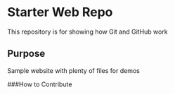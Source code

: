 # Starter Web Repo

This repository is for showing how Git and GitHub work

## Purpose

Sample website with plenty of files for demos

###How to Contribute